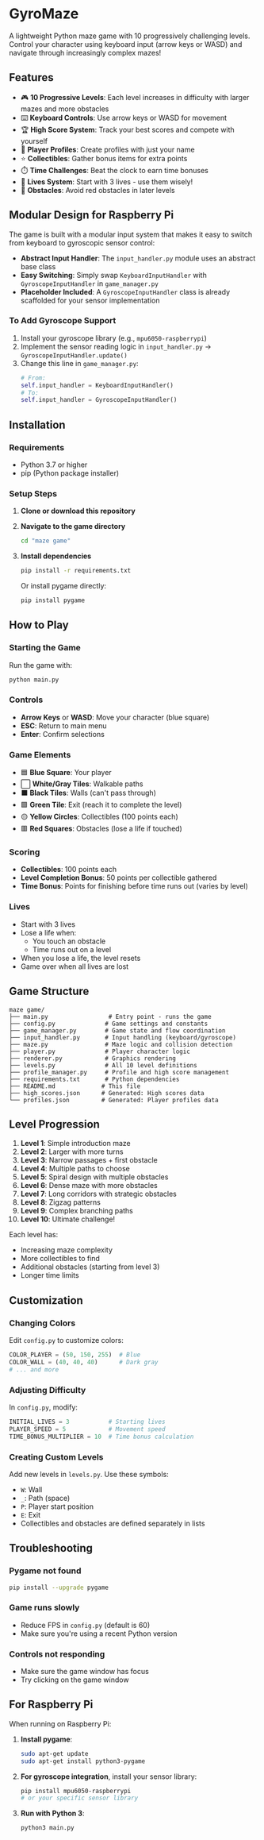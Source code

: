 # GyroMaze

A lightweight Python maze game with 10 progressively challenging levels. Control your character using keyboard input (arrow keys or WASD) and navigate through increasingly complex mazes!

## Features

- 🎮 **10 Progressive Levels**: Each level increases in difficulty with larger mazes and more obstacles
- ⌨️ **Keyboard Controls**: Use arrow keys or WASD for movement
- 🏆 **High Score System**: Track your best scores and compete with yourself
- 👤 **Player Profiles**: Create profiles with just your name
- ⭐ **Collectibles**: Gather bonus items for extra points
- ⏱️ **Time Challenges**: Beat the clock to earn time bonuses
- 💛 **Lives System**: Start with 3 lives - use them wisely!
- 🎯 **Obstacles**: Avoid red obstacles in later levels

## Modular Design for Raspberry Pi

The game is built with a modular input system that makes it easy to switch from keyboard to gyroscopic sensor control:

- **Abstract Input Handler**: The `input_handler.py` module uses an abstract base class
- **Easy Switching**: Simply swap `KeyboardInputHandler` with `GyroscopeInputHandler` in `game_manager.py`
- **Placeholder Included**: A `GyroscopeInputHandler` class is already scaffolded for your sensor implementation

### To Add Gyroscope Support

1. Install your gyroscope library (e.g., `mpu6050-raspberrypi`)
2. Implement the sensor reading logic in `input_handler.py` → `GyroscopeInputHandler.update()`
3. Change this line in `game_manager.py`:
   ```python
   # From:
   self.input_handler = KeyboardInputHandler()
   # To:
   self.input_handler = GyroscopeInputHandler()
   ```

## Installation

### Requirements

- Python 3.7 or higher
- pip (Python package installer)

### Setup Steps

1. **Clone or download this repository**

2. **Navigate to the game directory**
   ```bash
   cd "maze game"
   ```

3. **Install dependencies**
   ```bash
   pip install -r requirements.txt
   ```

   Or install pygame directly:
   ```bash
   pip install pygame
   ```

## How to Play

### Starting the Game

Run the game with:
```bash
python main.py
```

### Controls

- **Arrow Keys** or **WASD**: Move your character (blue square)
- **ESC**: Return to main menu
- **Enter**: Confirm selections

### Game Elements

- 🟦 **Blue Square**: Your player
- ⬜ **White/Gray Tiles**: Walkable paths
- ⬛ **Black Tiles**: Walls (can't pass through)
- 🟩 **Green Tile**: Exit (reach it to complete the level)
- 🟡 **Yellow Circles**: Collectibles (100 points each)
- 🟥 **Red Squares**: Obstacles (lose a life if touched)

### Scoring

- **Collectibles**: 100 points each
- **Level Completion Bonus**: 50 points per collectible gathered
- **Time Bonus**: Points for finishing before time runs out (varies by level)

### Lives

- Start with 3 lives
- Lose a life when:
  - You touch an obstacle
  - Time runs out on a level
- When you lose a life, the level resets
- Game over when all lives are lost

## Game Structure

```
maze game/
├── main.py                 # Entry point - runs the game
├── config.py              # Game settings and constants
├── game_manager.py        # Game state and flow coordination
├── input_handler.py       # Input handling (keyboard/gyroscope)
├── maze.py                # Maze logic and collision detection
├── player.py              # Player character logic
├── renderer.py            # Graphics rendering
├── levels.py              # All 10 level definitions
├── profile_manager.py     # Profile and high score management
├── requirements.txt       # Python dependencies
├── README.md             # This file
├── high_scores.json      # Generated: High scores data
└── profiles.json         # Generated: Player profiles data
```

## Level Progression

1. **Level 1**: Simple introduction maze
2. **Level 2**: Larger with more turns
3. **Level 3**: Narrow passages + first obstacle
4. **Level 4**: Multiple paths to choose
5. **Level 5**: Spiral design with multiple obstacles
6. **Level 6**: Dense maze with more obstacles
7. **Level 7**: Long corridors with strategic obstacles
8. **Level 8**: Zigzag patterns
9. **Level 9**: Complex branching paths
10. **Level 10**: Ultimate challenge!

Each level has:
- Increasing maze complexity
- More collectibles to find
- Additional obstacles (starting from level 3)
- Longer time limits

## Customization

### Changing Colors

Edit `config.py` to customize colors:
```python
COLOR_PLAYER = (50, 150, 255)  # Blue
COLOR_WALL = (40, 40, 40)      # Dark gray
# ... and more
```

### Adjusting Difficulty

In `config.py`, modify:
```python
INITIAL_LIVES = 3           # Starting lives
PLAYER_SPEED = 5            # Movement speed
TIME_BONUS_MULTIPLIER = 10  # Time bonus calculation
```

### Creating Custom Levels

Add new levels in `levels.py`. Use these symbols:
- `W`: Wall
- `_`: Path (space)
- `P`: Player start position
- `E`: Exit
- Collectibles and obstacles are defined separately in lists

## Troubleshooting

### Pygame not found
```bash
pip install --upgrade pygame
```

### Game runs slowly
- Reduce FPS in `config.py` (default is 60)
- Make sure you're using a recent Python version

### Controls not responding
- Make sure the game window has focus
- Try clicking on the game window

## For Raspberry Pi

When running on Raspberry Pi:

1. **Install pygame**:
   ```bash
   sudo apt-get update
   sudo apt-get install python3-pygame
   ```

2. **For gyroscope integration**, install your sensor library:
   ```bash
   pip install mpu6050-raspberrypi
   # or your specific sensor library
   ```

3. **Run with Python 3**:
   ```bash
   python3 main.py
   ```
